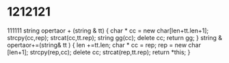 # 1212121
111111
string  opertaor + (string & tt)
{
  char * cc = new char[len+tt.len+1];
  strcpy(cc,rep);
  strcat(cc,tt.rep);
  string gg(cc);
  delete cc;
  return gg;
}
string & opertaor+=(string& tt )
{
  len +=tt.len;
  char * cc = rep;
  rep = new char [len+1];
  strcpy(rep,cc);
  delete cc;
  strcat(rep,tt.rep);
  return *this;
}
